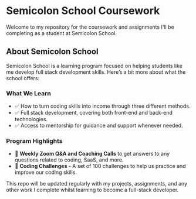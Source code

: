 # Semicolon School Coursework

Welcome to my repository for the coursework and assignments I'll be completing as a student at Semicolon School.

## About Semicolon School

Semicolon School is a learning program focused on helping students like me develop full stack development skills. Here’s a bit more about what the school offers:

### What We Learn

- ✅ How to turn coding skills into income through three different methods.
- ✅ Full stack development, covering both front-end and back-end technologies.
- ✅ Access to mentorship for guidance and support whenever needed.

### Program Highlights

- 📱 **Weekly Zoom Q&A and Coaching Calls** to get answers to any questions related to coding, SaaS, and more.
- 💯 **Coding Challenges** - A set of 100 challenges to help us practice and improve our coding skills.

This repo will be updated regularly with my projects, assignments, and any other work I complete whilst learning to become a full-stack developer.
